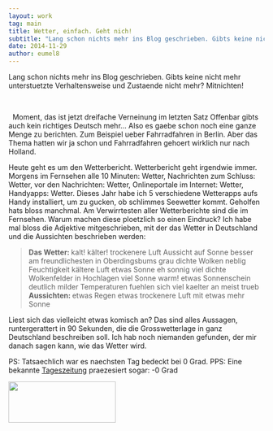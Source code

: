 ```yaml
---
layout: work
tag: main
title: Wetter, einfach. Geht nich!
subtitle: "Lang schon nichts mehr ins Blog geschrieben. Gibts keine nicht mehr unterstuetzte Verhaltensweise und Zustaende nicht mehr? Mitnichten!"
date: 2014-11-29
author: eumel8
---
```


<p>Lang schon nichts mehr ins Blog geschrieben. Gibts keine nicht mehr unterstuetzte Verhaltensweise und Zustaende nicht mehr? Mitnichten!</p>
<br/>
<p> 
Moment, das ist jetzt dreifache Verneinung im letzten Satz Offenbar gibts auch kein richtiges Deutsch mehr...
Also es gaebe schon noch eine ganze Menge zu berichten. Zum Beispiel ueber Fahrradfahren in Berlin. Aber das Thema hatten wir ja schon und Fahrradfahren gehoert wirklich nur nach Holland. 
</p>
<p>
Heute geht es um den Wetterbericht. Wetterbericht geht irgendwie immer. Morgens im Fernsehen alle 10 Minuten: Wetter, Nachrichten zum Schluss: Wetter, vor den Nachrichten: Wetter, Onlineportale im Internet: Wetter, Handyapps: Wetter. Dieses Jahr habe ich 5 verschiedene Wetterapps aufs Handy installiert, um zu gucken, ob schlimmes Seewetter kommt. Geholfen hats bloss manchmal.
Am Verwirrtesten aller Wetterberichte sind die im Fernsehen. Warum machen diese ploetzlich so einen Eindruck? Ich habe mal bloss die Adjektive mitgeschrieben, mit der das Wetter in Deutschland und die Aussichten beschrieben werden:
</p>

<blockquote>
<strong>
Das Wetter:
</strong>
kalt! 
kälter!
trockenere Luft 
Aussicht auf Sonne besser
am freundlichesten in Oberdingsbums
grau
dichte Wolken
neblig
Feuchtigkeit
kältere Luft
etwas Sonne
eh sonnig
viel dichte Wolkenfelder
in Hochlagen viel Sonne
warm!
etwas Sonnenschein
deutlich milder
Temperaturen fuehlen sich viel kaelter an
meist trueb
<strong>
Aussichten:
</strong> 
etwas Regen
etwas trockenere Luft 
mit etwas mehr Sonne
</blockquote>

Liest sich das vielleicht etwas komisch an? Das sind alles Aussagen, runtergerattert in 90 Sekunden, die die Grosswetterlage in ganz Deutschland beschreiben soll. Ich hab noch niemanden gefunden, der mir danach sagen kann, wie das Wetter wird.

PS: Tatsaechlich war es naechsten Tag bedeckt bei 0 Grad. 
PPS: Eine bekannte <a href="http://www.tagesspiegel.de/">Tageszeitung</a> praezesiert sogar: -0 Grad
<div class="image_block"><a href="http://blog.eumelnet.de/blogs/media/blogs/blog/0grad.gif?mtime=1417271113" id="f674"><img alt="" src="http://blog.eumelnet.de/blogs/media/blogs/blog/0grad.gif?mtime=1417271113" width="211" height="81" /></a></div>
